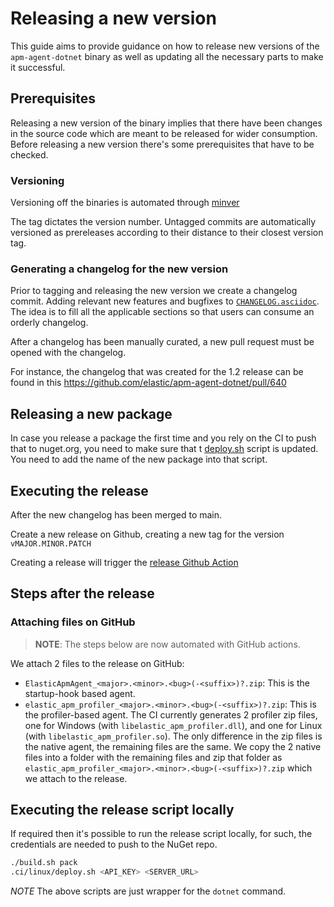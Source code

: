 # Releasing a new version

This guide aims to provide guidance on how to release new versions of the `apm-agent-dotnet` binary as well as updating all the necessary parts to make it successful.

## Prerequisites

Releasing a new version of the binary implies that there have been changes in the source code which are meant to be released for wider consumption. Before releasing a new version there's some prerequisites that have to be checked.

### Versioning

Versioning off the binaries is automated through [minver](https://github.com/adamralph/minver)

The tag dictates the version number. Untagged commits are automatically versioned as prereleases according to their distance to their closest version tag.

### Generating a changelog for the new version

Prior to tagging and releasing the new version we create a changelog commit. Adding relevant new features and bugfixes to [`CHANGELOG.asciidoc`](CHANGELOG.asciidoc). The idea is to fill all the applicable sections so that users can consume an orderly changelog.

After a changelog has been manually curated, a new pull request must be opened with the changelog.

For instance, the changelog that was created for the 1.2 release can be found in this https://github.com/elastic/apm-agent-dotnet/pull/640

## Releasing a new package

In case you release a package the first time and you rely on the CI to push that to nuget.org, you need to make sure that t [deploy.sh](https://github.com/elastic/apm-agent-dotnet/blob/main/.ci/linux/deploy.sh) script is updated. You need to add the name of the new package into that script.

## Executing the release

After the new changelog has been merged to main.

Create a new release on Github, creating a new tag for the version `vMAJOR.MINOR.PATCH`

Creating a release will trigger the [release Github Action](.github/workflows/release.yml)

## Steps after the release 

### Attaching files on GitHub

> **NOTE**: The steps below are now automated with GitHub actions.

We attach 2 files to the release on GitHub:
- `ElasticApmAgent_<major>.<minor>.<bug>(-<suffix>)?.zip`: This is the startup-hook based agent.
- `elastic_apm_profiler_<major>.<minor>.<bug>(-<suffix>)?.zip`: This is the profiler-based agent. The CI currently generates 2 profiler zip files, one for Windows (with `libelastic_apm_profiler.dll`), and one for Linux (with `libelastic_apm_profiler.so`). The only difference in the zip files is the native agent, the remaining files are the same. We copy the 2 native files into a folder with the remaining files and zip that folder as `elastic_apm_profiler_<major>.<minor>.<bug>(-<suffix>)?.zip` which we attach to the release.


## Executing the release script locally

If required then it's possible to run the release script locally, for such, the credentials are needed to push to the NuGet repo.

```bash
./build.sh pack
.ci/linux/deploy.sh <API_KEY> <SERVER_URL>
```

_NOTE_ The above scripts are just wrapper for the `dotnet` command.

